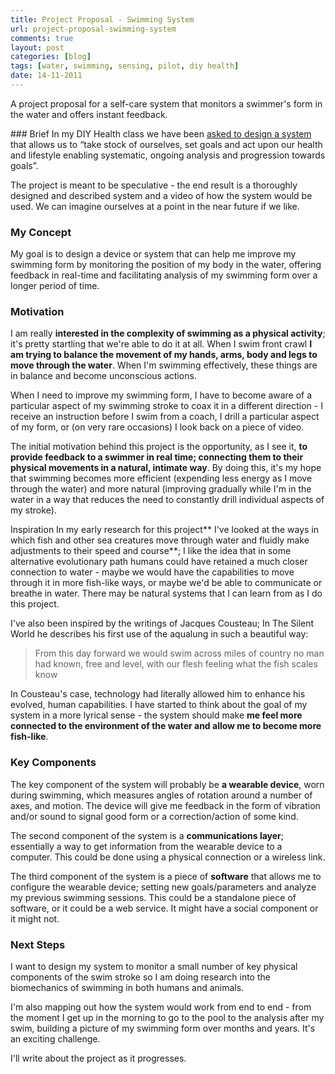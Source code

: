 ```yaml
---
title: Project Proposal - Swimming System
url: project-proposal-swimming-system
comments: true
layout: post
categories: [blog]
tags: [water, swimming, sensing, pilot, diy health]
date: 14-11-2011
---
```

<p class="intro">A project proposal for a self-care system that monitors a swimmer's form in the water and offers instant feedback. </p>
### Brief
In my DIY Health class we have been <a href="http://itp.nyu.edu/~sd107/diyhealth/2011/11/07/week-8-designing-a-self-care-system/" title="self-care system brief">asked to design a system</a> that allows us to &#8220;take stock of ourselves, set goals and act upon our health and lifestyle enabling systematic, ongoing analysis and progression towards goals&#8221;.&nbsp; 

The project is meant to be speculative - the end result is a thoroughly designed and described system and a video of how the system would be used. We can imagine ourselves at a point in the near future if we like.

### My Concept
My goal is to design a device or system that can help me improve my swimming form by monitoring the position of my body in the water, offering feedback in real-time and facilitating analysis of my swimming form over a longer period of time. 

### Motivation
I am really **interested in the complexity of swimming as a physical activity**; it's pretty startling that we're able to do it at all. When I swim front crawl **I am trying to balance the movement of my hands, arms, body and legs to move through the water**. When I'm swimming effectively, these things are in balance and become unconscious actions.

When I need to improve my swimming form, I have to become aware of a particular aspect of my swimming stroke to coax it in a different direction - I receive an instruction before I swim from a coach, I drill a particular aspect of my form, or (on very rare occasions) I look back on a piece of video. 

The initial motivation behind this project is the opportunity, as I see it, **to provide feedback to a swimmer in real time; connecting them to their physical movements in a natural, intimate way**. By doing this, it's my hope that swimming becomes more efficient (expending less energy as I move through the water) and more natural (improving gradually while I'm in the water in a way that reduces the need to constantly drill individual aspects of my stroke).

Inspiration
In my early research for this project** I've looked at the ways in which fish and other sea creatures move through water and fluidly make adjustments to their speed and course**; I like the idea that in some alternative evolutionary path humans could have retained a much closer connection to water - maybe we would have the capabilities to move through it in more fish-like ways, or maybe we'd be able to communicate or breathe in water. There may be natural systems that I can learn from as I do this project.

I've also been inspired by the writings of Jacques Cousteau; In The Silent World he describes his first use of the aqualung in such a beautiful way:

<blockquote>From this day forward we would swim across miles of country no man had known, free and level, with our flesh feeling what the fish scales know
</blockquote>

In Cousteau's case, technology had literally allowed him to enhance his evolved, human capabilities. I have started to think about the goal of my system in a more lyrical sense - the system should make **me feel more connected to the environment of the water and allow me to become more fish-like**. 

### Key Components
The key component of the system will probably be **a wearable device**, worn during swimming, which measures angles of rotation around a number of axes, and motion. The device will give me feedback in the form of vibration and/or sound to signal good form or a correction/action of some kind.

The second component of the system is a **communications layer**; essentially a way to get information from the wearable device to a computer. This could be done using a physical connection or a wireless link. 

The third component of the system is a piece of **software** that allows me to configure the wearable device; setting new goals/parameters and analyze my previous swimming sessions. This could be a standalone piece of software, or it could be a web service. It might have a social component or it might not. 

### Next Steps
I want to design my system to monitor a small number of key physical components of the swim stroke so I am doing research into the biomechanics of swimming in both humans and animals.

I'm also mapping out how the system would work from end to end - from the moment I get up in the morning to go to the pool to the analysis after my swim, building a picture of my swimming form over months and years. It's an exciting challenge.

I'll write about the project as it progresses. 

